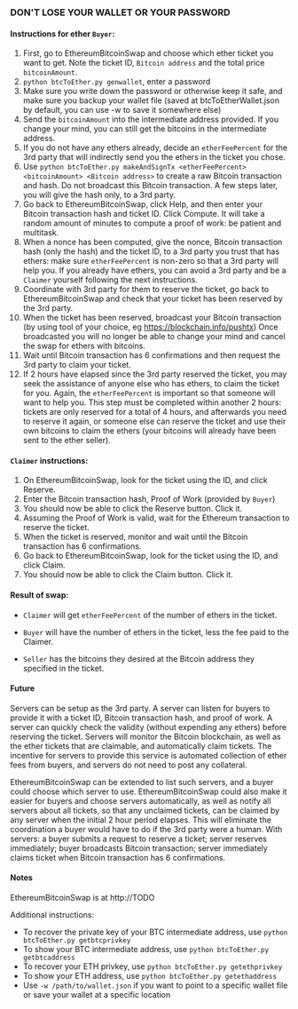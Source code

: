 ### DON'T LOSE YOUR WALLET OR YOUR PASSWORD

#### Instructions for ether `Buyer`:

1. First, go to EthereumBitcoinSwap and choose which ether ticket you want to get.  Note the ticket ID, `Bitcoin address` and the total price `bitcoinAmount`.
1. `python btcToEther.py genwallet`, enter a password
1. Make sure you write down the password or otherwise keep it safe, and make sure you backup your wallet file (saved at btcToEtherWallet.json by default, you can use -w to save it somewhere else)
1. Send the `bitcoinAmount` into the intermediate address provided.  If you
change your mind, you can still get the bitcoins in the intermediate address.
1. If you do not have any ethers already, decide an `etherFeePercent` for the
3rd party that will indirectly send you the ethers in the ticket you chose.
1. Use `python btcToEther.py makeAndSignTx <etherFeePercent> <bitcoinAmount> <Bitcoin address>` to create a raw Bitcoin transaction and hash.  Do not broadcast this
Bitcoin transaction.  A few steps later, you will give the hash only, to a 3rd
party.
1. Go back to EthereumBitcoinSwap, click Help, and then enter your Bitcoin
transaction hash and ticket ID.  Click Compute.  It will take a random amount
of minutes to compute a proof of work: be patient and multitask.
1. When a nonce has been computed, give the nonce, Bitcoin transaction hash
(only the hash) and the ticket ID, to a 3rd party you trust that has ethers:
make sure `etherFeePercent` is non-zero so that a 3rd party will help you.
If you already have ethers, you can avoid a 3rd party and be a `Claimer` yourself following the next instructions.
1. Coordinate with 3rd party for them to reserve the ticket, go back to EthereumBitcoinSwap and check that your ticket has been reserved by the 3rd
party.
1. When the ticket has been reserved, broadcast your Bitcoin transaction (by
using tool of your choice, eg https://blockchain.info/pushtx)
Once broadcasted you will no longer be able to change your mind and cancel
the swap for ethers with bitcoins.
1. Wait until Bitcoin transaction has 6 confirmations and then request the 3rd
party to claim your ticket.
1. If 2 hours have elapsed since the 3rd party reserved the ticket, you may
seek the assistance of anyone else who has ethers, to claim the ticket for you.
Again, the `etherFeePercent` is important so that someone will want to help
you.  This step must be completed within another 2 hours: tickets are only
reserved for a total of 4 hours, and afterwards you need to reserve it again,
or someone else can reserve the ticket and use their own bitcoins to claim
the ethers (your bitcoins will already have been sent to the ether seller).

#### `Claimer` instructions:

1. On EthereumBitcoinSwap, look for the ticket using the ID, and click Reserve.
1. Enter the Bitcoin transaction hash, Proof of Work (provided by `Buyer`)
1. You should now be able to click the Reserve button.  Click it.
1. Assuming the Proof of Work is valid, wait for the Ethereum transaction to
reserve the ticket.
1. When the ticket is reserved, monitor and wait until the Bitcoin transaction
has 6 confirmations.
1. Go back to EthereumBitcoinSwap, look for the ticket using the ID, and click
Claim.
1. You should now be able to click the Claim button.  Click it.


#### Result of swap:

* `Claimer` will get `etherFeePercent` of the number of ethers in the ticket.

* `Buyer` will have the number of ethers in the ticket, less the fee paid to the Claimer.

* `Seller` has the bitcoins they desired at the Bitcoin address they specified
in the ticket.


#### Future

Servers can be setup as the 3rd party.  A server can listen for buyers to
provide it with a ticket ID, Bitcoin transaction hash, and proof of work.
A server can quickly check the validity (without expending any ethers) before
reserving the ticket. Servers will monitor the Bitcoin blockchain, as well as
the ether tickets that are claimable, and automatically claim tickets. The
incentive for servers to provide this service is automated collection of ether
fees from buyers, and servers do not need to post any collateral.

EthereumBitcoinSwap can be extended to list such servers, and a buyer could
choose which server to use.  EthereumBitcoinSwap could also make it easier
for buyers and choose servers automatically, as well as notify all servers
about all tickets, so that any unclaimed tickets, can be claimed by any
server when the initial 2 hour period elapses.  This will eliminate the
coordination a buyer would have to do if the 3rd party were a human.  With servers:
a buyer submits a request to reserve a ticket; server reserves immediately;
buyer broadcasts Bitcoin transaction; server immediately claims ticket
when Bitcoin transaction has 6 confirmations.


#### Notes

EthereumBitcoinSwap is at http://TODO


Additional instructions:

* To recover the private key of your BTC intermediate address, use `python btcToEther.py getbtcprivkey`
* To show your BTC intermediate address, use `python btcToEther.py getbtcaddress`
* To recover your ETH privkey, use `python btcToEther.py getethprivkey`
* To show your ETH address, use `python btcToEther.py getethaddress`
* Use `-w /path/to/wallet.json` if you want to point to a specific wallet file or save your wallet at a specific location
